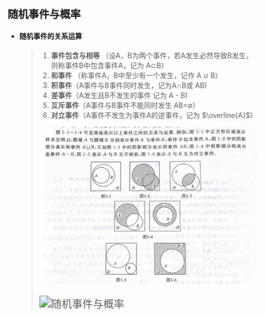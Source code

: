 ## 随机事件与概率

- #### **随机事件的关系运算**

  > 1. **事件包含与相等** （设A，B为两个事件，若A发生必然导致B发生，则称事件B中包含事件A，记为 A$\subset$B）
  > 2. **和事件** （称事件A，B中至少有一个发生，记作 A $\cup$ B）
  > 3. **积事件**（A事件与B事件同时发生，记为A$\cap$B或 AB)
  > 4. **差事件**（A发生且B不发生的事件 记为 A - B)
  > 5. **互斥事件**（A事件与B事件不能同时发生 AB=$\emptyset$）
  > 6. **对立事件**（A事件不发生为事件A的逆事件，记为 $\overline{A}$)
  >
  > ![image-20220309225019557](image-20220309225019557.png)      
  >
  > <img src="随机事件与概率.svg" alt="随机事件与概率" style="zoom:150%;" /> 
  >
  >  
  
  
  
